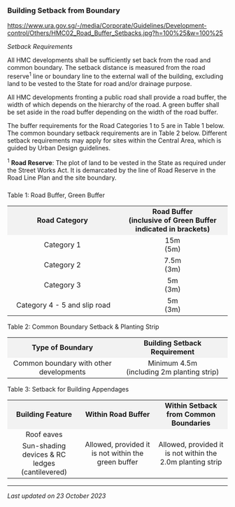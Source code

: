 ### Building Setback from Boundary

<https://www.ura.gov.sg/-/media/Corporate/Guidelines/Development-control/Others/HMC02_Road_Buffer_Setbacks.jpg?h=100%25&w=100%25>

*Setback Requirements*

All HMC developments shall be sufficiently set back from the road and
common boundary. The setback distance is measured from the road
reserve<sup>1</sup> line or boundary line to the external wall of the
building, excluding land to be vested to the State for road and/or
drainage purpose.

All HMC developments fronting a public road shall provide a road buffer,
the width of which depends on the hierarchy of the road. A green buffer
shall be set aside in the road buffer depending on the width of the road
buffer.

The buffer requirements for the Road Categories 1 to 5 are in Table 1
below. The common boundary setback requirements are in Table 2 below.
Different setback requirements may apply for sites within the Central
Area, which is guided by Urban Design guidelines.

<sup>1</sup> **Road Reserve**: The plot of land to be vested in the
State as required under the Street Works Act. It is demarcated by the
line of Road Reserve in the Road Line Plan and the site boundary.

### 

<a href="#Table-1" class="collapsible collapsed"
data-toggle="collapse"></a>

Table 1: Road Buffer, Green Buffer

<table>
<colgroup>
<col style="width: 50%" />
<col style="width: 50%" />
</colgroup>
<tbody>
<tr class="odd">
<td
style="text-align: center; width: 50%; vertical-align: middle; background-color: #f2f2f2;"><strong>Road
Category</strong></td>
<td
style="text-align: center; width: 50%; vertical-align: middle; background-color: #f2f2f2;"><strong>Road
Buffer<br />
(inclusive of Green Buffer indicated in brackets)</strong></td>
</tr>
<tr class="even">
<td style="text-align: center; vertical-align: middle;">Category 1</td>
<td style="text-align: center; vertical-align: middle;">15m<br />
(5m)</td>
</tr>
<tr class="odd">
<td style="text-align: center; vertical-align: middle;">Category 2</td>
<td style="text-align: center; vertical-align: middle;">7.5m<br />
(3m)</td>
</tr>
<tr class="even">
<td style="text-align: center; vertical-align: middle;">Category 3</td>
<td style="text-align: center; vertical-align: middle;">5m<br />
(3m)</td>
</tr>
<tr class="odd">
<td style="text-align: center; vertical-align: middle;"> Category 4 - 5
and slip road</td>
<td style="text-align: center; vertical-align: middle;">5m<br />
(3m)</td>
</tr>
</tbody>
</table>

<a href="#Table-2" class="collapsible collapsed"
data-toggle="collapse"></a>

Table 2: Common Boundary Setback & Planting Strip

<table>
<colgroup>
<col style="width: 50%" />
<col style="width: 50%" />
</colgroup>
<tbody>
<tr class="odd">
<td
style="text-align: center; width: 50%; background-color: #f2f2f2;"><strong>Type
of Boundary</strong></td>
<td
style="text-align: center; width: 50%; background-color: #f2f2f2;"><strong>Building
Setback Requirement<br />
</strong></td>
</tr>
<tr class="even">
<td style="text-align: center;">Common boundary with other
developments</td>
<td style="text-align: center;">Minimum 4.5m<br />
(including 2m planting strip)</td>
</tr>
</tbody>
</table>

<a href="#Table-3" class="collapsible collapsed"
data-toggle="collapse"></a>

Table 3: Setback for Building Appendages

<table>
<tbody>
<tr class="odd">
<td
style="text-align: center; background-color: #f2f2f2; width: 33%;"><strong>Building
Feature</strong></td>
<td
style="text-align: center; background-color: #f2f2f2; width: 33%;"><strong>Within
Road Buffer</strong></td>
<td
style="text-align: center; background-color: #f2f2f2; width: 33%;"><strong>Within
Setback from Common Boundaries</strong></td>
</tr>
<tr class="even">
<td style="text-align: center;">Roof eaves</td>
<td rowspan="2" style="text-align: center;">Allowed, provided it is not
within the green buffer</td>
<td rowspan="2" style="text-align: center;">Allowed, provided it is not
within the 2.0m planting strip</td>
</tr>
<tr class="odd">
<td style="text-align: center;">Sun-shading devices &amp; RC ledges
(cantilevered)</td>
</tr>
</tbody>
</table>

------------------------------------------------------------------------

*Last updated on 23 October 2023*
